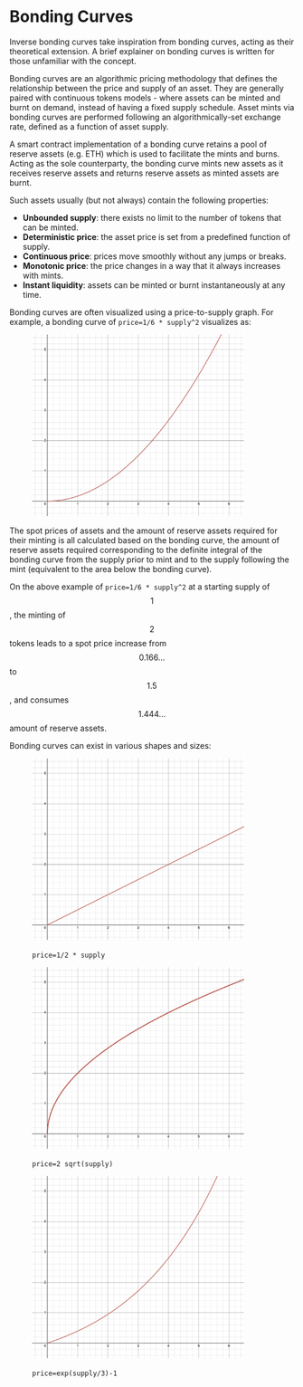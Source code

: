 # Bonding Curves

Inverse bonding curves take inspiration from bonding curves, acting as their theoretical extension. A brief explainer on bonding curves is written for those unfamiliar with the concept.&#x20;



Bonding curves are an algorithmic pricing methodology that defines the relationship between the price and supply of an asset. They are generally paired with continuous tokens models - where assets can be minted and burnt on demand, instead of having a fixed supply schedule. Asset mints via bonding curves are performed following an algorithmically-set exchange rate, defined as a function of asset supply.&#x20;

A smart contract implementation of a bonding curve retains a pool of reserve assets (e.g. ETH) which is used to facilitate the mints and burns. Acting as the sole counterparty, the bonding curve mints new assets as it receives reserve assets and returns reserve assets as minted assets are burnt.&#x20;

Such assets usually (but not always) contain the following properties:&#x20;

* **Unbounded supply**: there exists no limit to the number of tokens that can be minted.&#x20;
* **Deterministic price**: the asset price is set from a predefined function of supply.&#x20;
* **Continuous price**: prices move smoothly without any jumps or breaks.&#x20;
* **Monotonic price**: the price changes in a way that it always increases with mints.
* **Instant liquidity**: assets can be minted or burnt instantaneously at any time.&#x20;



Bonding curves are often visualized using a price-to-supply graph. For example, a bonding curve of `price=1/6 * supply^2` visualizes as:&#x20;

<figure><img src="../.gitbook/assets/Bonding Curve (1).png" alt="" width="375"><figcaption></figcaption></figure>

The spot prices of assets and the amount of reserve assets required for their minting is all calculated based on the bonding curve, the amount of reserve assets required corresponding to the definite integral of the bonding curve from the supply prior to mint and to the supply following the mint (equivalent to the area below the bonding curve).&#x20;

On the above example of `price=1/6 * supply^2` at a starting supply of $$1$$, the minting of $$2$$ tokens leads to a spot price increase from $$0.166...$$ to $$1.5$$, and consumes $$1.444...$$ amount of reserve assets.&#x20;



Bonding curves can exist in various shapes and sizes:&#x20;

<figure><img src="../.gitbook/assets/12x.png" alt="" width="375"><figcaption><p><code>price=1/2 * supply</code></p></figcaption></figure>

<figure><img src="../.gitbook/assets/2sqrt{x}.png" alt="" width="375"><figcaption><p><code>price=2 sqrt(supply)</code></p></figcaption></figure>

<figure><img src="../.gitbook/assets/e^{x3}-1 (1).png" alt="" width="375"><figcaption><p><code>price=exp(supply/3)-1</code></p></figcaption></figure>


